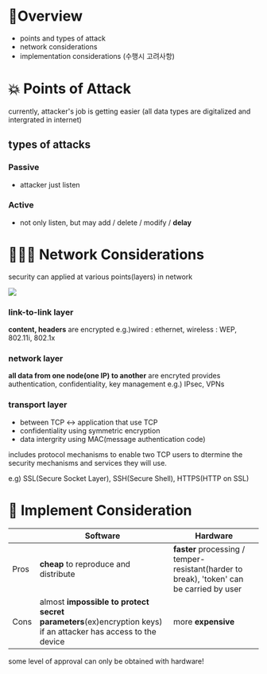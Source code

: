 # 👀Overview
- points and types of attack
- network considerations
- implementation considerations (수행시 고려사항)

# 💥 Points of Attack

currently, attacker's job is getting easier
(all data types are digitalized and intergrated in internet)

## types of attacks
### Passive
- attacker just listen
### Active
- not only listen, but may add / delete / modify / __delay__


# 👩🏻‍💻 Network Considerations
security can applied at various points(layers) in network

![](https://images.velog.io/images/yesterdaykite/post/7ed1a749-7c52-44fa-9843-458c5054b745/image.png)

### link-to-link layer
__content, headers__ are encrypted
e.g.)wired : ethernet, wireless : WEP, 802.11i, 802.1x

### network layer
__all data from one node(one IP) to another__ are encryted
provides authentication, confidentiality, key management
e.g.) IPsec, VPNs

### transport layer
- between TCP <-> application that use TCP
- confidentiality using symmetric encryption
- data intergrity using MAC(message authentication code)

includes protocol mechanisms to enable two TCP users to dtermine the security mechanisms and services they will use.

e.g) SSL(Secure Socket Layer), SSH(Secure Shell), HTTPS(HTTP on SSL)


# 🤔 Implement Consideration

||Software|Hardware|
|---|---|---|
|Pros|__cheap__ to reproduce and distribute|__faster__ processing / temper-resistant(harder to break), 'token' can be carried by user|
|Cons|almost __impossible to protect secret parameters__(ex)encryption keys) if an attacker has access to the device|more __expensive__|

some level of approval can only be obtained with hardware!


